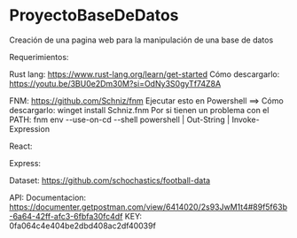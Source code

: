 # ProyectoBaseDeDatos
Creación de una pagina web para la manipulación de una base de datos

Requerimientos:

Rust lang:
  https://www.rust-lang.org/learn/get-started
  Cómo descargarlo: https://youtu.be/3BU0e2Dm30M?si=OdNy3S0gyTf74Z8A

FNM:
  https://github.com/Schniz/fnm
  Ejecutar esto en Powershell ==>
  Cómo descargarlo: winget install Schniz.fnm
  Por si tienen un problema con el PATH: fnm env --use-on-cd --shell powershell | Out-String | Invoke-Expression

React:

Express:

Dataset:
https://github.com/schochastics/football-data

API:
Documentacion:
https://documenter.getpostman.com/view/6414020/2s93JwM1t4#89f5f63b-6a64-42ff-afc3-6fbfa30fc4df
KEY:
0fa064c4e404be2dbd408ac2df40039f

